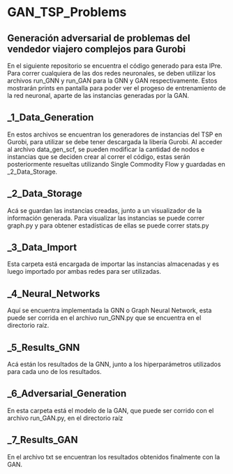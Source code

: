 # GAN_TSP_Problems

## Generación adversarial de problemas del vendedor viajero complejos para Gurobi 

En el siguiente repositorio se encuentra el código generado para esta IPre. Para correr cualquiera de las dos redes neuronales, se deben utilizar los archivos run_GNN y run_GAN para la GNN y GAN respectivamente. Estos mostrarán prints en pantalla para poder ver el progeso de entrenamiento de la red neuronal, aparte de las instancias generadas por la GAN.

## _1_Data_Generation

En estos archivos se encuentran los generadores de instancias del TSP en Gurobi, para utilizar se debe tener descargada la libería Gurobi. Al acceder al archivo data_gen_scf, se pueden modificar la cantidad de nodos e instancias que se deciden crear al correr el código, estas serán posteriormente resueltas utilizando Single Commodity Flow y guardadas en _2_Data_Storage.

## _2_Data_Storage

Acá se guardan las instancias creadas, junto a un visualizador de la información generada. Para visualizar las instancias se puede correr graph.py y para obtener estadísticas de ellas se puede correr stats.py

## _3_Data_Import

Esta carpeta está encargada de importar las instancias almacenadas y es luego importado por ambas redes para ser utilizadas.

## _4_Neural_Networks

Aquí se encuentra implementada la GNN o Graph Neural Network, esta puede ser corrida en el archivo run_GNN.py que se encuentra en el directorio raíz.

## _5_Results_GNN

Acá están los resultados de la GNN, junto a los hiperparámetros utilizados para cada uno de los resultados.

## _6_Adversarial_Generation

En esta carpeta está el modelo de la GAN, que puede ser corrido con el archivo run_GAN.py, en el directorio raíz

## _7_Results_GAN

En el archivo txt se encuentran los resultados obtenidos finalmente con la GAN.



